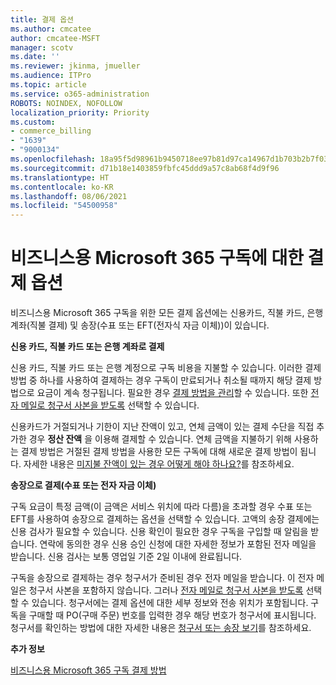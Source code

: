 ```yaml
---
title: 결제 옵션
ms.author: cmcatee
author: cmcatee-MSFT
manager: scotv
ms.date: ''
ms.reviewer: jkinma, jmueller
ms.audience: ITPro
ms.topic: article
ms.service: o365-administration
ROBOTS: NOINDEX, NOFOLLOW
localization_priority: Priority
ms.custom:
- commerce_billing
- "1639"
- "9000134"
ms.openlocfilehash: 18a95f5d98961b9450718ee97b81d97ca14967d1b703b2b7f034d15e46f1a1bd
ms.sourcegitcommit: d71b18e1403859fbfc45ddd9a57c8ab68f4d9f96
ms.translationtype: HT
ms.contentlocale: ko-KR
ms.lasthandoff: 08/06/2021
ms.locfileid: "54500958"
---
```

# <a name="payment-options-for-microsoft-365-for-business-subscriptions"></a>비즈니스용 Microsoft 365 구독에 대한 결제 옵션
  
비즈니스용 Microsoft 365 구독을 위한 모든 결제 옵션에는 신용카드, 직불 카드, 은행 계좌(직불 결제) 및 송장(수표 또는 EFT(전자식 자금 이체))이 있습니다.
  
**신용 카드, 직불 카드 또는 은행 계좌로 결제**
  
신용 카드, 직불 카드 또는 은행 계정으로 구독 비용을 지불할 수 있습니다. 이러한 결제 방법 중 하나를 사용하여 결제하는 경우 구독이 만료되거나 취소될 때까지 해당 결제 방법으로 요금이 계속 청구됩니다. 필요한 경우 [결제 방법을 관리](/microsoft-365/commerce/billing-and-payments/manage-payment-methods)할 수 있습니다. 또한 [전자 메일로 청구서 사본을 받도록](/microsoft-365/commerce/billing-and-payments/view-your-bill-or-invoice#receive-a-copy-of-your-billing-statement-in-email) 선택할 수 있습니다.

신용카드가 거절되거나 기한이 지난 잔액이 있고, 연체 금액이 있는 결제 수단을 직접 추가한 경우 **정산 잔액** 을 이용해 결제할 수 있습니다. 연체 금액을 지불하기 위해 사용하는 결제 방법은 거절된 결제 방법을 사용한 모든 구독에 대해 새로운 결제 방법이 됩니다. 자세한 내용은 [미지불 잔액이 있는 경우 어떻게 해야 하나요?](/microsoft-365/commerce/billing-and-payments/pay-for-your-subscription#what-if-i-have-an-outstanding-balance)를 참조하세요.

**송장으로 결제(수표 또는 전자 자금 이체)**
  
구독 요금이 특정 금액(이 금액은 서비스 위치에 따라 다름)을 초과할 경우 수표 또는 EFT를 사용하여 송장으로 결제하는 옵션을 선택할 수 있습니다. 고액의 송장 결제에는 신용 검사가 필요할 수 있습니다. 신용 확인이 필요한 경우 구독을 구입할 때 알림을 받습니다. 연락에 동의한 경우 신용 승인 신청에 대한 자세한 정보가 포함된 전자 메일을 받습니다. 신용 검사는 보통 영업일 기준 2일 이내에 완료됩니다.

구독을 송장으로 결제하는 경우 청구서가 준비된 경우 전자 메일을 받습니다. 이 전자 메일은 청구서 사본을 포함하지 않습니다. 그러나 [전자 메일로 청구서 사본을 받도록](/microsoft-365/commerce/billing-and-payments/view-your-bill-or-invoice#receive-a-copy-of-your-billing-statement-in-email) 선택할 수 있습니다. 청구서에는 결제 옵션에 대한 세부 정보와 전송 위치가 포함됩니다. 구독을 구매할 때 PO(구매 주문) 번호를 입력한 경우 해당 번호가 청구서에 표시됩니다. 청구서를 확인하는 방법에 대한 자세한 내용은 [청구서 또는 송장 보기](/microsoft-365/commerce/billing-and-payments/view-your-bill-or-invoice)를 참조하세요.
  
**추가 정보**
  
[비즈니스용 Microsoft 365 구독 결제 방법](/microsoft-365/commerce/billing-and-payments/pay-for-your-subscription)